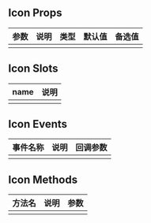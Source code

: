 ## Icon Props

| 参数         |   说明         | 类型     | 默认值      | 备选值            |
| ----------- | ------------- | -------- | --------- | ---------------- |
|             |               |           |          |                  |

## Icon Slots

|   name  |      说明       |
|  ------  |    ---------   |
|          |                |

## Icon Events

|   事件名称   |    说明   |  回调参数  |
| -------    | --------- |  --------- |
|            |           |            |

## Icon Methods

|  方法名  |   说明   |   参数   |
| ------- | ------  |  ------  |
|         |         |          |

